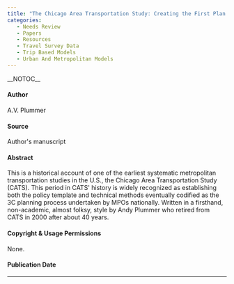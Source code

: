 ```yaml
---
title: "The Chicago Area Transportation Study: Creating the First Plan (1955-1962)"
categories:
   - Needs Review
   - Papers
   - Resources
   - Travel Survey Data
   - Trip Based Models
   - Urban And Metropolitan Models
---
```


\_\_NOTOC\_\_

#### Author

A.V. Plummer

#### Source

Author's manuscript

#### Abstract

This is a historical account of one of the earliest systematic metropolitan transportation studies in the U.S., the Chicago Area Transportation Study (CATS). This period in CATS' history is widely recognized as establishing both the policy template and technical methods eventually codified as the 3C planning process undertaken by MPOs nationally. Written in a firsthand, non-academic, almost folksy, style by Andy Plummer who retired from CATS in 2000 after about 40 years.

#### Copyright & Usage Permissions

None.

#### Publication Date

------------------------------------------------------------------------

<comments />

